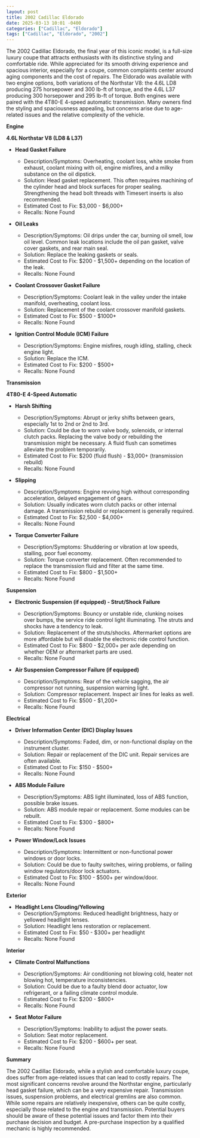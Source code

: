 ```yaml
---
layout: post
title: 2002 Cadillac Eldorado
date: 2025-03-13 10:01 -0400
categories: ["Cadillac", "Eldorado"]
tags: ["Cadillac", "Eldorado", "2002"]
---
```

The 2002 Cadillac Eldorado, the final year of this iconic model, is a full-size luxury coupe that attracts enthusiasts with its distinctive styling and comfortable ride. While appreciated for its smooth driving experience and spacious interior, especially for a coupe, common complaints center around aging components and the cost of repairs. The Eldorado was available with two engine options, both variations of the Northstar V8: the 4.6L LD8 producing 275 horsepower and 300 lb-ft of torque, and the 4.6L L37 producing 300 horsepower and 295 lb-ft of torque. Both engines were paired with the 4T80-E 4-speed automatic transmission. Many owners find the styling and spaciousness appealing, but concerns arise due to age-related issues and the relative complexity of the vehicle.

**Engine**

**4.6L Northstar V8 (LD8 & L37)**

*   **Head Gasket Failure**
    *   Description/Symptoms: Overheating, coolant loss, white smoke from exhaust, coolant mixing with oil, engine misfires, and a milky substance on the oil dipstick.
    *   Solution: Head gasket replacement. This often requires machining of the cylinder head and block surfaces for proper sealing. Strengthening the head bolt threads with Timesert inserts is also recommended.
    *   Estimated Cost to Fix: $3,000 - $6,000+
    *   Recalls: None Found

*   **Oil Leaks**
    *   Description/Symptoms: Oil drips under the car, burning oil smell, low oil level. Common leak locations include the oil pan gasket, valve cover gaskets, and rear main seal.
    *   Solution: Replace the leaking gaskets or seals.
    *   Estimated Cost to Fix: $200 - $1,500+ depending on the location of the leak.
    *   Recalls: None Found

*   **Coolant Crossover Gasket Failure**
    *   Description/Symptoms: Coolant leak in the valley under the intake manifold, overheating, coolant loss.
    *   Solution: Replacement of the coolant crossover manifold gaskets.
    *   Estimated Cost to Fix: $500 - $1000+
    *   Recalls: None Found

*   **Ignition Control Module (ICM) Failure**
    *   Description/Symptoms: Engine misfires, rough idling, stalling, check engine light.
    *   Solution: Replace the ICM.
    *   Estimated Cost to Fix: $200 - $500+
    *   Recalls: None Found

**Transmission**

**4T80-E 4-Speed Automatic**

*   **Harsh Shifting**
    *   Description/Symptoms: Abrupt or jerky shifts between gears, especially 1st to 2nd or 2nd to 3rd.
    *   Solution: Could be due to worn valve body, solenoids, or internal clutch packs. Replacing the valve body or rebuilding the transmission might be necessary. A fluid flush can sometimes alleviate the problem temporarily.
    *   Estimated Cost to Fix: $200 (fluid flush) - $3,000+ (transmission rebuild)
    *   Recalls: None Found

*   **Slipping**
    *   Description/Symptoms: Engine revving high without corresponding acceleration, delayed engagement of gears.
    *   Solution: Usually indicates worn clutch packs or other internal damage. A transmission rebuild or replacement is generally required.
    *   Estimated Cost to Fix: $2,500 - $4,000+
    *   Recalls: None Found

*   **Torque Converter Failure**
    *   Description/Symptoms: Shuddering or vibration at low speeds, stalling, poor fuel economy.
    *   Solution: Torque converter replacement. Often recommended to replace the transmission fluid and filter at the same time.
    *   Estimated Cost to Fix: $800 - $1,500+
    *   Recalls: None Found

**Suspension**

*   **Electronic Suspension (if equipped) - Strut/Shock Failure**
    *   Description/Symptoms: Bouncy or unstable ride, clunking noises over bumps, the service ride control light illuminating. The struts and shocks have a tendency to leak.
    *   Solution: Replacement of the struts/shocks. Aftermarket options are more affordable but will disable the electronic ride control function.
    *   Estimated Cost to Fix: $800 - $2,000+ per axle depending on whether OEM or aftermarket parts are used.
    *   Recalls: None Found

*   **Air Suspension Compressor Failure (if equipped)**
    *   Description/Symptoms: Rear of the vehicle sagging, the air compressor not running, suspension warning light.
    *   Solution: Compressor replacement. Inspect air lines for leaks as well.
    *   Estimated Cost to Fix: $500 - $1,200+
    *   Recalls: None Found

**Electrical**

*   **Driver Information Center (DIC) Display Issues**
    *   Description/Symptoms: Faded, dim, or non-functional display on the instrument cluster.
    *   Solution: Repair or replacement of the DIC unit. Repair services are often available.
    *   Estimated Cost to Fix: $150 - $500+
    *   Recalls: None Found

*   **ABS Module Failure**
    *   Description/Symptoms: ABS light illuminated, loss of ABS function, possible brake issues.
    *   Solution: ABS module repair or replacement. Some modules can be rebuilt.
    *   Estimated Cost to Fix: $300 - $800+
    *   Recalls: None Found

*   **Power Window/Lock Issues**
    *   Description/Symptoms: Intermittent or non-functional power windows or door locks.
    *   Solution: Could be due to faulty switches, wiring problems, or failing window regulators/door lock actuators.
    *   Estimated Cost to Fix: $100 - $500+ per window/door.
    *   Recalls: None Found

**Exterior**

*   **Headlight Lens Clouding/Yellowing**
    *   Description/Symptoms: Reduced headlight brightness, hazy or yellowed headlight lenses.
    *   Solution: Headlight lens restoration or replacement.
    *   Estimated Cost to Fix: $50 - $300+ per headlight
    *   Recalls: None Found

**Interior**

*   **Climate Control Malfunctions**
    *   Description/Symptoms: Air conditioning not blowing cold, heater not blowing hot, temperature inconsistencies.
    *   Solution: Could be due to a faulty blend door actuator, low refrigerant, or a failing climate control module.
    *   Estimated Cost to Fix: $200 - $800+
    *   Recalls: None Found

*   **Seat Motor Failure**
    *   Description/Symptoms: Inability to adjust the power seats.
    *   Solution: Seat motor replacement.
    *   Estimated Cost to Fix: $200 - $600+ per seat.
    *   Recalls: None Found

**Summary**

The 2002 Cadillac Eldorado, while a stylish and comfortable luxury coupe, does suffer from age-related issues that can lead to costly repairs. The most significant concerns revolve around the Northstar engine, particularly head gasket failure, which can be a very expensive repair. Transmission issues, suspension problems, and electrical gremlins are also common. While some repairs are relatively inexpensive, others can be quite costly, especially those related to the engine and transmission. Potential buyers should be aware of these potential issues and factor them into their purchase decision and budget. A pre-purchase inspection by a qualified mechanic is highly recommended.

